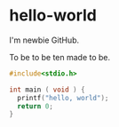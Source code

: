 # hello-world

I'm newbie GitHub.

To be to be ten made to be.

```c
#include<stdio.h>

int main ( void ) {
  printf("hello, world");
  return 0;
}
```

